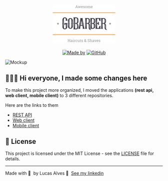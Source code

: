 <h1 align="center">
	<img alt="GoStack" src=".github/logo.svg" width="200px" />
</h1>

<p align="center">
	<a href="https://www.linkedin.com/in/llucascoalves/" target="_blank" rel="noopener noreferrer"><img alt="Made by" src="https://img.shields.io/badge/made%20by-Lucas%20Alves-%23FF9000"></a>
  <a href="https://github.com/lcoalves/gobarber/blob/master/README.md"><img alt="GitHub" src="https://img.shields.io/github/license/lcoalves/gobarber?color=%23FF9000"></a>
</p>

<img alt="Mockup" src="https://res.cloudinary.com/eliasgcf/image/upload/v1587509596/GoBarber/mockup_ocggit.png">

## 👨🏻‍💻 Hi everyone, I made some changes here

To make this project more organized, I moved the applications **(rest api, web client, mobile client)** to 3 different repositories.

Here are the links to them

- [REST API](https://github.com/lcoalves/gobarber-api)
- [Web client](https://github.com/lcoalves/gobarber-web)
- [Mobile client](https://github.com/lcoalves/gobarber-mobile)

## 📝 License

This project is licensed under the MIT License - see the [LICENSE](LICENSE) file for details.

---

Made with 💜 &nbsp;by Lucas Alves 👋 &nbsp;[See my linkedin](https://www.linkedin.com/in/lcoalves/)
